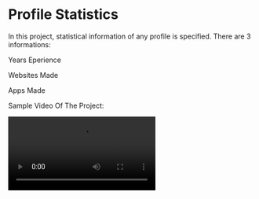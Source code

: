 # Profile Statistics
In this project, statistical information of any profile is specified. There are 3 informations:

Years Eperience

Websites Made

Apps Made

Sample Video Of The Project:

<video src="https://user-images.githubusercontent.com/58749629/211149496-fad4455f-01f4-44fe-baaa-5bda21687a34.mp4"></video>

